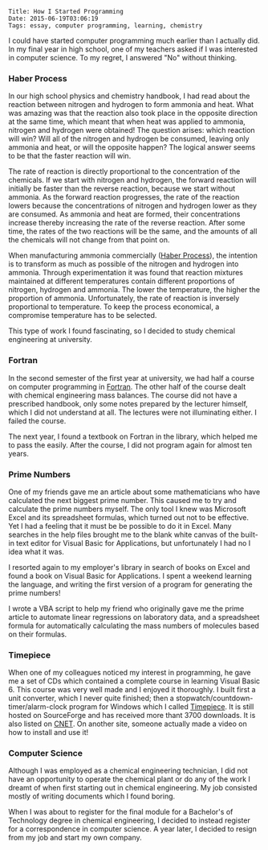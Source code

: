     Title: How I Started Programming
    Date: 2015-06-19T03:06:19
    Tags: essay, computer programming, learning, chemistry

I could have started computer programming much earlier than I actually did. In my final year in high school, one of my teachers asked if I was interested in computer science. To my regret, I answered "No" without thinking.

<!-- more -->

### Haber Process

In our high school physics and chemistry handbook, I had read about the reaction between nitrogen and hydrogen to form ammonia and heat. What was amazing was that the reaction also took place in the opposite direction at the same time, which meant that when heat was applied to ammonia, nitrogen and hydrogen were obtained! The question arises: which reaction will win? Will all of the nitrogen and hydrogen be consumed, leaving only ammonia and heat, or will the opposite happen? The logical answer seems to be that the faster reaction will win.

The rate of reaction is directly proportional to the concentration of the chemicals. If we start with nitrogen and hydrogen, the forward reaction will initially be faster than the reverse reaction, because we start without ammonia. As the forward reaction progresses, the rate of the reaction lowers because the concentrations of nitrogen and hydrogen lower as they are consumed. As ammonia and heat are formed, their concentrations increase thereby increasing the rate of the reverse reaction. After some time, the rates of the two reactions will be the same, and the amounts of all the chemicals will not change from that point on.

When manufacturing ammonia commercially ([Haber Process](https://en.wikipedia.org/wiki/Haber_process)), the intention is to transform as much as possible of the nitrogen and hydrogen into ammonia. Through experimentation it was found that reaction mixtures maintained at different temperatures contain different proportions of nitrogen, hydrogen and ammonia. The lower the temperature, the higher the proportion of ammonia. Unfortunately, the rate of reaction is inversely proportional to temperature. To keep the process economical, a compromise temperature has to be selected.

This type of work I found fascinating, so I decided to study chemical engineering at university.

### Fortran

In the second semester of the first year at university, we had half a course on computer programming in [Fortran](http://gcc.gnu.org/fortran/). The other half of the course dealt with chemical engineering mass balances. The course did not have a prescribed handbook, only some notes prepared by the lecturer himself, which I did not understand at all. The lectures were not illuminating either. I failed the course. 

The next year, I found a textbook on Fortran in the library, which helped me to pass the easily. After the course, I did not program again for almost ten years.

### Prime Numbers 

One of my friends gave me an article about some mathematicians who have calculated the next biggest prime number. This caused me to try and calculate the prime numbers myself. The only tool I knew was Microsoft Excel and its spreadsheet formulas, which turned out not to be effective. Yet I had a feeling that it must be be possible to do it in Excel. Many searches in the help files brought me to the blank white canvas of the built-in text editor for Visual Basic for Applications, but unfortunately I had no I idea what it was.

I resorted again to my employer's library in search of books on Excel and found a book on Visual Basic for Applications. I spent a weekend learning the language, and writing the first version of a program for generating the prime numbers!

I wrote a VBA script to help my friend who originally gave me the prime article to automate linear regressions on laboratory data, and a spreadsheet formula for automatically calculating the mass numbers of molecules based on their formulas.

### Timepiece

When one of my colleagues noticed my interest in programming, he gave me a set of CDs which contained a complete course in learning Visual Basic 6. This course was very well made and I enjoyed it thoroughly. I built first a unit converter, which I never quite finished; then a stopwatch/countdown-timer/alarm-clock program for Windows which I called [Timepiece](http://sourceforge.net/projects/timepiece/). It is still hosted on SourceForge and has received more thant 3700 downloads. It is also listed on [CNET](http://download.cnet.com/Timepiece/3000-2350_4-12933412.html). On another site, someone actually made a video on how to install and use it!

### Computer Science

Although I was employed as a chemical engineering technician, I did not have an opportunity to operate the chemical plant or do any of the work I dreamt of when first starting out in chemical engineering. My job consisted mostly of writing documents which I found boring. 

When I was about to register for the final module for a Bachelor's of Technology degree in chemical engineering, I decided to instead register for a correspondence in computer science. A year later, I decided to resign from my job and start my own company.



